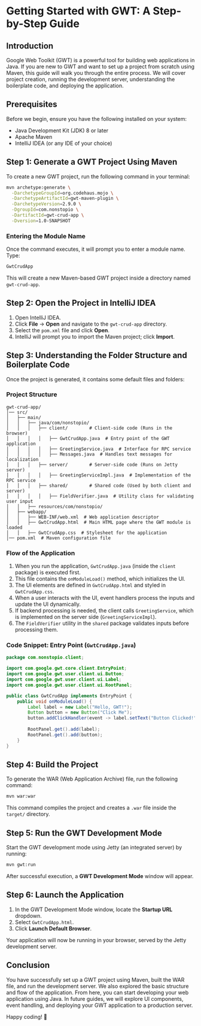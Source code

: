 # Getting Started with GWT: A Step-by-Step Guide

## Introduction

Google Web Toolkit (GWT) is a powerful tool for building web applications in Java. If you are new to GWT and want to set up a project from scratch using Maven, this guide will walk you through the entire process. We will cover project creation, running the development server, understanding the boilerplate code, and deploying the application.

## Prerequisites

Before we begin, ensure you have the following installed on your system:

- Java Development Kit (JDK) 8 or later
- Apache Maven
- IntelliJ IDEA (or any IDE of your choice)

## Step 1: Generate a GWT Project Using Maven

To create a new GWT project, run the following command in your terminal:

```sh
mvn archetype:generate \
  -DarchetypeGroupId=org.codehaus.mojo \
  -DarchetypeArtifactId=gwt-maven-plugin \
  -DarchetypeVersion=2.9.0 \
  -DgroupId=com.nonstopio \
  -DartifactId=gwt-crud-app \
  -Dversion=1.0-SNAPSHOT
```

### Entering the Module Name

Once the command executes, it will prompt you to enter a module name. Type:

```sh
GwtCrudApp
```

This will create a new Maven-based GWT project inside a directory named `gwt-crud-app`.

## Step 2: Open the Project in IntelliJ IDEA

1. Open IntelliJ IDEA.
2. Click **File** → **Open** and navigate to the `gwt-crud-app` directory.
3. Select the `pom.xml` file and click **Open**.
4. IntelliJ will prompt you to import the Maven project; click **Import**.

## Step 3: Understanding the Folder Structure and Boilerplate Code

Once the project is generated, it contains some default files and folders:

### Project Structure

```
gwt-crud-app/
│── src/
│   ├── main/
│   │   ├── java/com/nonstopio/
│   │   │   ├── client/        # Client-side code (Runs in the browser)
│   │   │   │   ├── GwtCrudApp.java  # Entry point of the GWT application
│   │   │   │   ├── GreetingService.java  # Interface for RPC service
│   │   │   │   ├── Messages.java  # Handles text messages for localization
│   │   │   ├── server/        # Server-side code (Runs on Jetty server)
│   │   │   │   ├── GreetingServiceImpl.java  # Implementation of the RPC service
│   │   │   ├── shared/        # Shared code (Used by both client and server)
│   │   │   │   ├── FieldVerifier.java  # Utility class for validating user input
│   │   ├── resources/com/nonstopio/
│   ├── webapp/
│   │   ├── WEB-INF/web.xml  # Web application descriptor
│   │   ├── GwtCrudApp.html  # Main HTML page where the GWT module is loaded
│   │   ├── GwtCrudApp.css  # Stylesheet for the application
│── pom.xml  # Maven configuration file
```

### Flow of the Application

1. When you run the application, `GwtCrudApp.java` (inside the `client` package) is executed first.
2. This file contains the `onModuleLoad()` method, which initializes the UI.
3. The UI elements are defined in `GwtCrudApp.html` and styled in `GwtCrudApp.css`.
4. When a user interacts with the UI, event handlers process the inputs and update the UI dynamically.
5. If backend processing is needed, the client calls `GreetingService`, which is implemented on the server side (`GreetingServiceImpl`).
6. The `FieldVerifier` utility in the `shared` package validates inputs before processing them.

### Code Snippet: Entry Point (`GwtCrudApp.java`)

```java
package com.nonstopio.client;

import com.google.gwt.core.client.EntryPoint;
import com.google.gwt.user.client.ui.Button;
import com.google.gwt.user.client.ui.Label;
import com.google.gwt.user.client.ui.RootPanel;

public class GwtCrudApp implements EntryPoint {
    public void onModuleLoad() {
        Label label = new Label("Hello, GWT!");
        Button button = new Button("Click Me");
        button.addClickHandler(event -> label.setText("Button Clicked!"));
        
        RootPanel.get().add(label);
        RootPanel.get().add(button);
    }
}
```

## Step 4: Build the Project

To generate the WAR (Web Application Archive) file, run the following command:

```sh
mvn war:war
```

This command compiles the project and creates a `.war` file inside the `target/` directory.

## Step 5: Run the GWT Development Mode

Start the GWT development mode using Jetty (an integrated server) by running:

```sh
mvn gwt:run
```

After successful execution, a **GWT Development Mode** window will appear.

## Step 6: Launch the Application

1. In the GWT Development Mode window, locate the **Startup URL** dropdown.
2. Select `GwtCrudApp.html`.
3. Click **Launch Default Browser**.

Your application will now be running in your browser, served by the Jetty development server.

## Conclusion

You have successfully set up a GWT project using Maven, built the WAR file, and run the development server. We also explored the basic structure and flow of the application. From here, you can start developing your web application using Java. In future guides, we will explore UI components, event handling, and deploying your GWT application to a production server.

Happy coding! 🚀